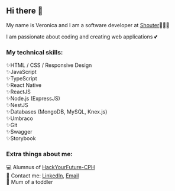 ## Hi there 🖤
My name is Veronica and I am a software developer at [Shouter](https://shouter.app/)👩🏼‍💻

I am passionate about coding and creating web applications 💕

### My technical skills:
✨HTML / CSS / Responsive Design <br />
✨JavaScript <br />
✨TypeScript <br />
✨React Native <br />
✨ReactJS <br />
✨Node.js (ExpressJS) <br />
✨NestJS <br />
✨Databases (MongoDB, MySQL, Knex.js) <br />
✨Umbraco <br />
✨Git <br />
✨Swagger <br />
✨Storybook <br />

### Extra things about me:
💻 Alumnus of [HackYourFuture-CPH](https://github.com/HackYourFuture-CPH) <br />
📩 Contact me: [LinkedIn](www.linkedin.com/in/veronica-burduzhan), [Email](veronica.burduzhan@gmail.com) <br />
🥷 Mum of a toddler <br />
